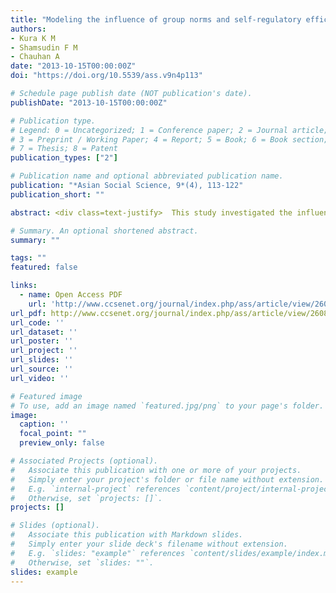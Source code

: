 ```yaml
---
title: "Modeling the influence of group norms and self-regulatory efficacy on workplace deviant behaviour"
authors:
- Kura K M
- Shamsudin F M
- Chauhan A
date: "2013-10-15T00:00:00Z"
doi: "https://doi.org/10.5539/ass.v9n4p113"

# Schedule page publish date (NOT publication's date).
publishDate: "2013-10-15T00:00:00Z"

# Publication type.
# Legend: 0 = Uncategorized; 1 = Conference paper; 2 = Journal article;
# 3 = Preprint / Working Paper; 4 = Report; 5 = Book; 6 = Book section;
# 7 = Thesis; 8 = Patent
publication_types: ["2"]

# Publication name and optional abbreviated publication name.
publication: "*Asian Social Science, 9*(4), 113-122"
publication_short: ""

abstract: <div class=text-justify>  This study investigated the influence of group norms and self-regulatory efficacy on workplace deviant behaviour. A web-based survey was used to collect data from 217 teaching staff from various higher education institutions in Nigeria. The data collected was analysed using Partial Least Squares (PLS) path modeling. As predicted, the path coefficient results supported the direct influence of perceived injunctive norms and self-regulatory efficacy on organisational deviance. Similarly, perceived injunctive norm and self-regulatory efficacy were found to be significant predictors of interpersonal deviance. On the contrary, perceived descriptive norms were not significant predictors of both organisational deviance and interpersonal deviance. In addition, self-regulatory efficacy does not moderate the relationship between perceived descriptive norms and organisational deviance. We also found support for the moderating role of self-regulatory efficacy on the relationship between perceived injunctive norms and dimensions of workplace deviance. The moderating role of self-regulatory efficacy on the relationship between perceived descriptive norms and interpersonal deviance was also supported. Finally, the policy implications of the study are discussed. </div>

# Summary. An optional shortened abstract.
summary: ""

tags: ""
featured: false

links:
  - name: Open Access PDF 
    url: 'http://www.ccsenet.org/journal/index.php/ass/article/view/26088'
url_pdf: http://www.ccsenet.org/journal/index.php/ass/article/view/26088
url_code: ''
url_dataset: ''
url_poster: ''
url_project: ''
url_slides: ''
url_source: ''
url_video: ''

# Featured image
# To use, add an image named `featured.jpg/png` to your page's folder. 
image:
  caption: ''
  focal_point: ""
  preview_only: false

# Associated Projects (optional).
#   Associate this publication with one or more of your projects.
#   Simply enter your project's folder or file name without extension.
#   E.g. `internal-project` references `content/project/internal-project/index.md`.
#   Otherwise, set `projects: []`.
projects: []

# Slides (optional).
#   Associate this publication with Markdown slides.
#   Simply enter your slide deck's filename without extension.
#   E.g. `slides: "example"` references `content/slides/example/index.md`.
#   Otherwise, set `slides: ""`.
slides: example
---
```


